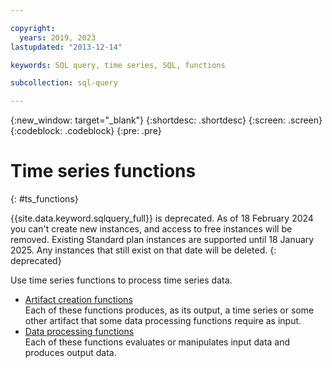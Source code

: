 ```yaml
---

copyright:
  years: 2019, 2023
lastupdated: "2013-12-14"

keywords: SQL query, time series, SQL, functions

subcollection: sql-query

---
```


{:new_window: target="_blank"}
{:shortdesc: .shortdesc}
{:screen: .screen}
{:codeblock: .codeblock}
{:pre: .pre}

# Time series functions
{: #ts_functions}

{{site.data.keyword.sqlquery_full}} is deprecated. As of 18 February 2024 you can't create new instances, and access to free instances will be removed. Existing Standard plan instances are supported until 18 January 2025. Any instances that still exist on that date will be deleted.
{: deprecated}

Use time series functions to process time series data.

-   [Artifact creation functions](/docs/services/sql-query?topic=sql-query-artifact)  
    Each of these functions produces, as its output, a time series or some other artifact that some data processing functions require as     input.
-   [Data processing functions](/docs/services/sql-query?topic=sql-query-data_processing_functions)  
    Each of these functions evaluates or manipulates input data and produces output data.
